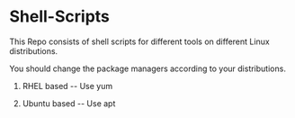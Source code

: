 # Shell-Scripts
 
This Repo consists of shell scripts for different tools on different Linux distributions.

You should change the package managers according to your distributions.

1. RHEL based -- Use  yum

2. Ubuntu based -- Use apt
